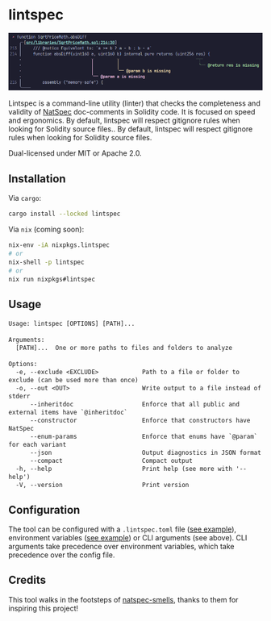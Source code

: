 # lintspec

![lintspec screenshot](./screenshot.png)

Lintspec is a command-line utility (linter) that checks the completeness and validity of
[NatSpec](https://docs.soliditylang.org/en/latest/natspec-format.html) doc-comments in Solidity code. It is focused on
speed and ergonomics. By default, lintspec will respect gitignore rules when looking for Solidity source files.. By default, lintspec will respect gitignore rules when looking for Solidity source files.

Dual-licensed under MIT or Apache 2.0.

## Installation

Via `cargo`:

```bash
cargo install --locked lintspec
```

Via `nix` (coming soon):

```bash
nix-env -iA nixpkgs.lintspec
# or
nix-shell -p lintspec
# or
nix run nixpkgs#lintspec
```

## Usage

```
Usage: lintspec [OPTIONS] [PATH]...

Arguments:
  [PATH]...  One or more paths to files and folders to analyze

Options:
  -e, --exclude <EXCLUDE>            Path to a file or folder to exclude (can be used more than once)
  -o, --out <OUT>                    Write output to a file instead of stderr
      --inheritdoc                   Enforce that all public and external items have `@inheritdoc`
      --constructor                  Enforce that constructors have NatSpec
      --enum-params                  Enforce that enums have `@param` for each variant
      --json                         Output diagnostics in JSON format
      --compact                      Compact output
  -h, --help                         Print help (see more with '--help')
  -V, --version                      Print version
```

## Configuration

The tool can be configured with a `.lintspec.toml` file ([see example](./.lintspec.toml)), environment variables
([see example](./.env.example)) or CLI arguments (see above). CLI arguments take precedence over environment variables,
which take precedence over the config file.

## Credits

This tool walks in the footsteps of [natspec-smells](https://github.com/defi-wonderland/natspec-smells), thanks to
them for inspiring this project!

